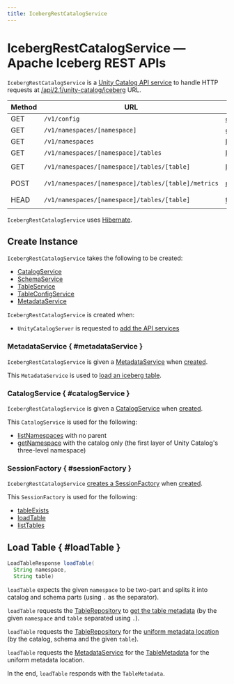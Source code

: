 ```yaml
---
title: IcebergRestCatalogService
---
```


# IcebergRestCatalogService &mdash; Apache Iceberg REST APIs

`IcebergRestCatalogService` is a [Unity Catalog API service](../server/UnityCatalogServer.md) to handle HTTP requests at [/api/2.1/unity-catalog/iceberg](../server/UnityCatalogServer.md#addServices) URL.

Method | URL | Handler | Params
-|-|-|-
 GET | `/v1/config` | [config](#config) | &nbsp;
 GET | `/v1/namespaces/[namespace]` | [getNamespace](#getNamespace) | `namespace`
 GET | `/v1/namespaces` | [listNamespaces](#listNamespaces) | `parent`
 GET | `/v1/namespaces/[namespace]/tables` | [listTables](#listTables) | `namespace`
 GET | `/v1/namespaces/[namespace]/tables/[table]` | [loadTable](#loadTable) | `namespace`<br>`table`
 POST | `/v1/namespaces/[namespace]/tables/[table]/metrics` | [reportMetrics](#reportMetrics) | `namespace`<br>`table`
 HEAD | `/v1/namespaces/[namespace]/tables/[table]` | [tableExists](#tableExists) | `namespace`<br>`table`

`IcebergRestCatalogService` uses [Hibernate](#sessionFactory).

## Create Instance

`IcebergRestCatalogService` takes the following to be created:

* [CatalogService](#catalogService)
* <span id="schemaService"> [SchemaService](../server/SchemaService.md)
* <span id="tableService"> [TableService](../server/TableService.md)
* <span id="tableConfigService"> [TableConfigService](../iceberg/TableConfigService.md)
* [MetadataService](#metadataService)

`IcebergRestCatalogService` is created when:

* `UnityCatalogServer` is requested to [add the API services](../server/UnityCatalogServer.md#addServices)

### MetadataService { #metadataService }

`IcebergRestCatalogService` is given a [MetadataService](MetadataService.md) when [created](#create-instance).

This `MetadataService` is used to [load an iceberg table](#loadTable).

### CatalogService { #catalogService }

`IcebergRestCatalogService` is given a [CatalogService](../server/CatalogService.md) when [created](#create-instance).

This `CatalogService` is used for the following:

* [listNamespaces](#listNamespaces) with no parent
* [getNamespace](#getNamespace) with the catalog only (the first layer of Unity Catalog's three-level namespace)

### SessionFactory { #sessionFactory }

`IcebergRestCatalogService` [creates a SessionFactory](../persistent-storage/HibernateUtil.md#getSessionFactory) when [created](#creating-instance).

This `SessionFactory` is used for the following:

* [tableExists](#tableExists)
* [loadTable](#loadTable)
* [listTables](#listTables)

## Load Table { #loadTable }

```java
LoadTableResponse loadTable(
  String namespace,
  String table)
```

`loadTable` expects the given `namespace` to be two-part and splits it into catalog and schema parts (using `.` as the separator).

`loadTable` requests the [TableRepository](#tableRepository) to [get the table metadata](../persistent-storage/TableRepository.md#getTable) (by the given `namespace` and `table` separated using `.`).

`loadTable` requests the [TableRepository](#tableRepository) for the [uniform metadata location](../persistent-storage/TableRepository.md#getTableUniformMetadataLocation) (by the catalog, schema and the given `table`).

`loadTable` requests the [MetadataService](#metadataService) for the [TableMetadata](MetadataService.md#readTableMetadata) for the uniform metadata location.

In the end, `loadTable` responds with the `TableMetadata`.
